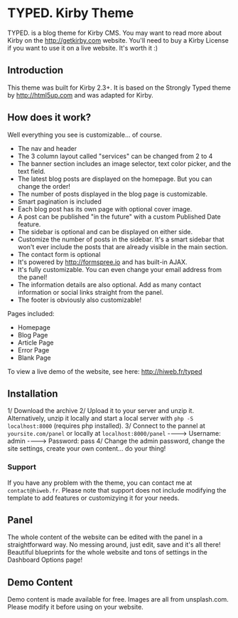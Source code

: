 # TYPED. Kirby Theme

TYPED. is a blog theme for Kirby CMS. You may want to read more about Kirby on the <http://getkirby.com> website. You'll need to buy a Kirby License if you want to use it on a live website. It's worth it :)

## Introduction
This theme was built for Kirby 2.3+. It is based on the Strongly Typed theme by <http://html5up.com> and was adapted for Kirby. 

## How does it work?
Well everything you see is customizable... of course.
- The nav and header
- The 3 column layout called "services" can be changed from 2 to 4
- The banner section includes an image selector, text color picker, and the text field.
- The latest blog posts are displayed on the homepage. But you can change the order!
- The number of posts displayed in the blog page is customizable.
- Smart pagination is included
- Each blog post has its own page with optional cover image.
- A post can be published "in the future" with a custom Published Date feature.
- The sidebar is optional and can be displayed on either side. 
- Customize the number of posts in the sidebar. It's a smart sidebar that won't ever include the posts that are already visible in the main section.
- The contact form is optional
- It's powered by <http://formspree.io> and has built-in AJAX.
- It's fully customizable. You can even change your email address from the panel!
- The information details are also optional. Add as many contact information or social links straight from the panel.
- The footer is obviously also customizable!

Pages included:
- Homepage
- Blog Page
- Article Page
- Error Page
- Blank Page

To view a live demo of the website, see here: <http://hiweb.fr/typed>

## Installation
1/ Download the archive
2/ Upload it to your server and unzip it. Alternatively, unzip it locally and start a local server with `php -S localhost:8000` (requires php installed). 
3/ Connect to the pannel at `yoursite.com/panel` or locally at `localhost:8000/panel`
---->	Username: admin
---->	Password: pass
4/ Change the admin password, change the site settings, create your own content... do your thing!

### Support
If you have any problem with the theme, you can contact me at `contact@hiweb.fr`.
Please note that support does not include modifying the template to add features or customizying it for your needs.

## Panel
The whole content of the website can be edited with the panel in a straightforward way. No messing around, just edit, save and it's all there!
Beautiful blueprints for the whole website and tons of settings in the Dashboard Options page!

## Demo Content
Demo content is made available for free. Images are all from unsplash.com. Please modify it before using on your website.